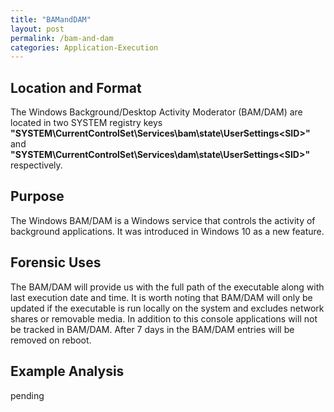 ```yaml
---
title: "BAMandDAM"
layout: post
permalink: /bam-and-dam
categories: Application-Execution
---
```

## Location and Format

The Windows Background/Desktop Activity Moderator (BAM/DAM) are located in two SYSTEM registry keys **"SYSTEM\CurrentControlSet\Services\bam\state\UserSettings\<SID>"** and **"SYSTEM\CurrentControlSet\Services\dam\state\UserSettings\<SID>"** respectively.

## Purpose

The Windows BAM/DAM is a Windows service that controls the activity of background applications. It was introduced in Windows 10 as a new feature.

## Forensic Uses

The BAM/DAM will provide us with the full path of the executable along with last execution date and time. It is worth noting that BAM/DAM will only be updated if the executable is run locally on the system and excludes network shares or removable media. In addition to this console applications will not be tracked in BAM/DAM. After 7 days in the BAM/DAM entries will be removed on reboot.

## Example Analysis

pending